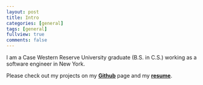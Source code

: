 ```yaml
---
layout: post
title: Intro
categories: [general]
tags: [general]
fullview: true
comments: false
---
```


I am a Case Western Reserve University graduate (B.S. in C.S.) working as a software engineer in New York.

Please check out my projects on my **[Github](https://github.com/asg0451)** page and my **[resume](https://drive.google.com/file/d/0B-r7zYXvA4kvQUxOUkl0UEhEbEk/view)**.
